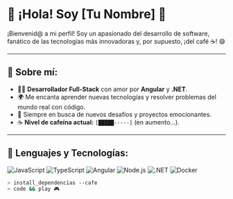# 👋 ¡Hola! Soy [Tu Nombre] 🚀

¡Bienvenid@ a mi perfil! Soy un apasionado del desarrollo de software, fanático de las tecnologías más innovadoras y, por supuesto, ¡del café ☕! 😄 

---

## 🌟 Sobre mí:

- 🧑‍💻 **Desarrollador Full-Stack** con amor por **Angular** y **.NET**.
- 🌍 Me encanta aprender nuevas tecnologías y resolver problemas del mundo real con código.
- 🎯 Siempre en busca de nuevos desafíos y proyectos emocionantes.
- ☕ **Nivel de cafeína actual:** `[█████-----]` (en aumento...).

---

## 🔧 Lenguajes y Tecnologías:

![JavaScript](https://img.shields.io/badge/-JavaScript-F7DF1E?style=flat&logo=JavaScript&logoColor=black) ![TypeScript](https://img.shields.io/badge/-TypeScript-007ACC?style=flat&logo=typescript&logoColor=white) ![Angular](https://img.shields.io/badge/-Angular-DD0031?style=flat&logo=angular&logoColor=white) ![Node.js](https://img.shields.io/badge/-Node.js-339933?style=flat&logo=node.js&logoColor=white) ![.NET](https://img.shields.io/badge/-dotNET-512BD4?style=flat&logo=dotnet&logoColor=white) ![Docker](https://img.shields.io/badge/-Docker-2496ED?style=flat&logo=docker&logoColor=white)

```bash
> install_dependencias --cafe
> code && play 🎮
